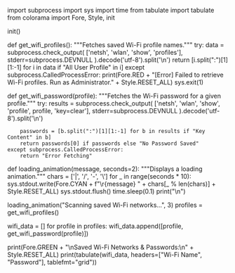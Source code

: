 import subprocess
import sys
import time
from tabulate import tabulate
from colorama import Fore, Style, init

init()

def get_wifi_profiles():
    """Fetches saved Wi-Fi profile names."""
    try:
        data = subprocess.check_output(
            ['netsh', 'wlan', 'show', 'profiles'], stderr=subprocess.DEVNULL
        ).decode('utf-8').split('\n')
        return [i.split(":")[1][1:-1] for i in data if "All User Profile" in i]
    except subprocess.CalledProcessError:
        print(Fore.RED + "[Error] Failed to retrieve Wi-Fi profiles. Run as Administrator." + Style.RESET_ALL)
        sys.exit(1)

def get_wifi_password(profile):
    """Fetches the Wi-Fi password for a given profile."""
    try:
        results = subprocess.check_output(
            ['netsh', 'wlan', 'show', 'profile', profile, 'key=clear'], 
            stderr=subprocess.DEVNULL
        ).decode('utf-8').split('\n')

        
        passwords = [b.split(":")[1][1:-1] for b in results if "Key Content" in b]
        return passwords[0] if passwords else "No Password Saved"
    except subprocess.CalledProcessError:
        return "Error Fetching"

def loading_animation(message, seconds=2):
    """Displays a loading animation."""
    chars = ['|', '/', '-', '\\']
    for _ in range(seconds * 10):
        sys.stdout.write(Fore.CYAN + f"\r{message} " + chars[_ % len(chars)] + Style.RESET_ALL)
        sys.stdout.flush()
        time.sleep(0.1)
    print("\n")


loading_animation("Scanning saved Wi-Fi networks...", 3)
profiles = get_wifi_profiles()


wifi_data = []
for profile in profiles:
    wifi_data.append([profile, get_wifi_password(profile)])


print(Fore.GREEN + "\nSaved Wi-Fi Networks & Passwords:\n" + Style.RESET_ALL)
print(tabulate(wifi_data, headers=["Wi-Fi Name", "Password"], tablefmt="grid"))
